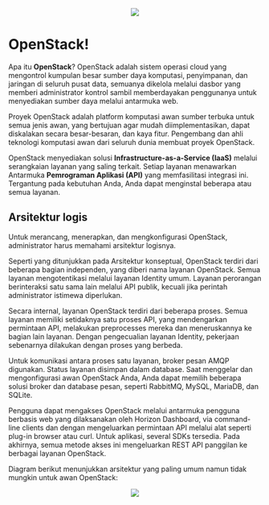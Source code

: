 <p align="center"><img src="https://drive.google.com/uc?export=view&id=1fHQYxNCcv79kbnA5Jamhag5ziuUn-w3T"></p>

# OpenStack!
Apa itu <b>OpenStack</b>? OpenStack adalah sistem operasi cloud yang mengontrol kumpulan besar sumber daya komputasi, penyimpanan, dan jaringan di seluruh pusat data, semuanya dikelola melalui dasbor yang memberi administrator kontrol sambil memberdayakan penggunanya untuk menyediakan sumber daya melalui antarmuka web.

Proyek OpenStack adalah platform komputasi awan sumber terbuka untuk semua jenis awan, yang bertujuan agar mudah diimplementasikan, dapat diskalakan secara besar-besaran, dan kaya fitur. Pengembang dan ahli teknologi komputasi awan dari seluruh dunia membuat proyek OpenStack.

OpenStack menyediakan solusi <b>Infrastructure-as-a-Service (IaaS)</b> melalui serangkaian layanan yang saling terkait. Setiap layanan menawarkan Antarmuka <b>Pemrograman Aplikasi (API)</b> yang memfasilitasi integrasi ini. Tergantung pada kebutuhan Anda, Anda dapat menginstal beberapa atau semua layanan.

## Arsitektur logis
   
Untuk merancang, menerapkan, dan mengkonfigurasi OpenStack, administrator harus memahami arsitektur logisnya.

Seperti yang ditunjukkan pada Arsitektur konseptual, OpenStack terdiri dari beberapa bagian independen, yang diberi nama layanan OpenStack. Semua layanan mengotentikasi melalui layanan Identity umum. Layanan perorangan berinteraksi satu sama lain melalui API publik, kecuali jika perintah administrator istimewa diperlukan.

Secara internal, layanan OpenStack terdiri dari beberapa proses. Semua layanan memiliki setidaknya satu proses API, yang mendengarkan permintaan API, melakukan preprocesses mereka dan meneruskannya ke bagian lain layanan. Dengan pengecualian layanan Identity, pekerjaan sebenarnya dilakukan dengan proses yang berbeda.

Untuk komunikasi antara proses satu layanan, broker pesan AMQP digunakan. Status layanan disimpan dalam database. Saat menggelar dan mengonfigurasi awan OpenStack Anda, Anda dapat memilih beberapa solusi broker dan database pesan, seperti RabbitMQ, MySQL, MariaDB, dan SQLite.

Pengguna dapat mengakses OpenStack melalui antarmuka pengguna berbasis web yang dilaksanakan oleh Horizon Dashboard, via command-line clients dan dengan mengeluarkan permintaan API melalui alat seperti plug-in browser atau curl. Untuk aplikasi, several SDKs tersedia. Pada akhirnya, semua metode akses ini mengeluarkan REST API panggilan ke berbagai layanan OpenStack.

Diagram berikut menunjukkan arsitektur yang paling umum namun tidak mungkin untuk awan OpenStack:
<p align="center"><img src="https://drive.google.com/uc?export=view&id=1WVuTUoZ6tfNtW776txyDV206R78uXH_3"></p>
